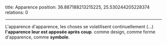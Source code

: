 title: Apparence
position: 36.887188213215225, 25.530244205228374
relations: 0

---

L'apparence d'apparence, les choses se volatilisent continuellement (...) **l'apparence leur est apposée après coup**. comme design, comme forme d'apparence, comme **symbole**.